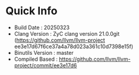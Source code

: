# Quick Info
* Build Date : 20250323
* Clang Version : ZyC clang version 21.0.0git (https://github.com/llvm/llvm-project ee3e17d67f6ce37a4a78d023a361c10d7398e15f)
* Binutils Version : master
* Compiled Based : https://github.com/llvm/llvm-project/commit/ee3e17d6

